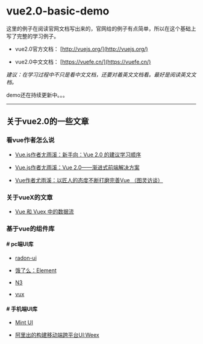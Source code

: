 # vue2.0-basic-demo

这里的例子在阅读官网文档写出来的，官网给的例子有点简单，所以在这个基础上写了完整的学习例子。

- vue2.0官方文档：
	[http://vuejs.org/](http://vuejs.org/)

- vue2.0中文文档：
	[https://vuefe.cn/](https://vuefe.cn/)

*建议：在学习过程中不只是看中文文档，还要对着英文文档看。最好是阅读英文文档。*

demo还在持续更新中。。。

---

## 关于vue2.0的一些文章

### **看vue作者怎么说**


* [Vue.js作者尢雨溪：新手向：Vue 2.0 的建议学习顺序](https://zhuanlan.zhihu.com/p/23134551)

* [Vue.js作者尢雨溪：Vue 2.0——渐进式前端解决方案](http://mp.weixin.qq.com/s?__biz=MjM5MDE0Mjc4MA==&mid=2650994529&idx=1&sn=953bf1d92cc2a7b278d0761d3e433803&chksm=bdbf0f328ac886245652735e4dfa1b39b1357b9f36ccf1b337714ac81810f8441d189ce89615&scene=0#wechat_redirect)

* [Vue作者尤雨溪：以匠人的态度不断打磨完善Vue （图灵访谈）](http://www.ituring.com.cn/article/273032)

### **关于vueX的文章**


* [Vue 和 Vuex 中的数据流](http://www.jianshu.com/p/2e0b6d19dd6a)

### **基于vue的组件库**

#### # pc端UI库

* [radon-ui](https://luojilab.github.io/radon-ui/#!/)

* [饿了么：Element](http://element.eleme.io/#/component/quickstart)

* [N3](https://n3-components.github.io/N3-components/component.html)

* [vux](https://vuxjs.gitbooks.io/vux/content/)

#### # 手机端UI库

* [Mint UI](http://mint-ui.github.io/docs/#!/zh-cn2)

* [阿里出的构建移动端跨平台UI:Weex](https://alibaba.github.io/weex/)